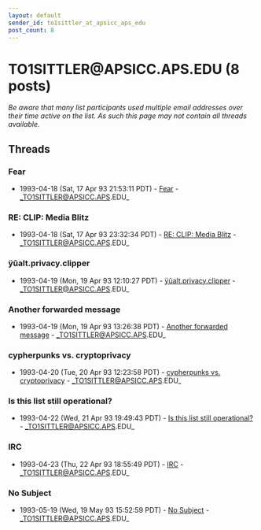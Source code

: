 ```yaml
---
layout: default
sender_id: to1sittler_at_apsicc_aps_edu
post_count: 8
---
```


# TO1SITTLER<span>@</span>APSICC.APS.EDU (8 posts)

_Be aware that many list participants used multiple email addresses over their time active on the list. As such this page may not contain all threads available._

## Threads

### Fear
+ 1993-04-18 (Sat, 17 Apr 93 21:53:11 PDT) - [Fear](/archive/1993/04/0d05ccaf2578c34026e615e88f266c5a57b6f42df23b07736a6a58b103a4d419) - _TO1SITTLER@APSICC.APS.EDU_

### RE: CLIP: Media Blitz
+ 1993-04-18 (Sat, 17 Apr 93 23:32:34 PDT) - [RE: CLIP: Media Blitz](/archive/1993/04/5c0508e00196f4adec34661835e1aebb6568a8397189058e89e340e03611e8f1) - _TO1SITTLER@APSICC.APS.EDU_

### ÿûalt.privacy.clipper
+ 1993-04-19 (Mon, 19 Apr 93 12:10:27 PDT) - [ÿûalt.privacy.clipper](/archive/1993/04/3564f249405e20d3af6ba8e4a5659ca8e0b430523427503c84783d4231dbb3a9) - _TO1SITTLER@APSICC.APS.EDU_

### Another forwarded message
+ 1993-04-19 (Mon, 19 Apr 93 13:26:38 PDT) - [Another forwarded message](/archive/1993/04/9d9b510caa8bbbe064aa28258e39261f41753242c000b3fb8c22463c51fc4566) - _TO1SITTLER@APSICC.APS.EDU_

### cypherpunks vs. cryptoprivacy
+ 1993-04-20 (Tue, 20 Apr 93 12:23:58 PDT) - [cypherpunks vs. cryptoprivacy](/archive/1993/04/3fdb8bebcc669bfd146b23182feb6e638f76f80c3b9966a10a60afddf5dcada8) - _TO1SITTLER@APSICC.APS.EDU_

### Is this list still operational?
+ 1993-04-22 (Wed, 21 Apr 93 19:49:43 PDT) - [Is this list still operational?](/archive/1993/04/f5a804beb7ac8723d90cd18608eb5f03ad2e335b3f9100170a154d78d17e7f40) - _TO1SITTLER@APSICC.APS.EDU_

### IRC
+ 1993-04-23 (Thu, 22 Apr 93 18:55:49 PDT) - [IRC](/archive/1993/04/e458f77247ac79f44d33c6fcfff0ec80fba81e71e4b1343fabf6b725d0df76eb) - _TO1SITTLER@APSICC.APS.EDU_

### No Subject
+ 1993-05-19 (Wed, 19 May 93 15:52:59 PDT) - [No Subject](/archive/1993/05/8e64c701c1dccdd36f27bda1d3386346b0db3f3eddd862e7a3239995c3687671) - _TO1SITTLER@APSICC.APS.EDU_

